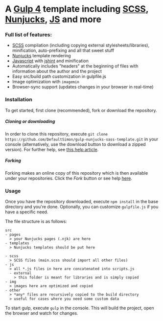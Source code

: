 # A [Gulp 4](https://gulpjs.com/) template including [SCSS](https://sass-lang.com/), [Nunjucks](https://mozilla.github.io/nunjucks/), [JS](https://www.javascript.com/) and more

### Full list of features:
- [SCSS](https://sass-lang.com/) compilation (including copying external stylesheets/libraries), minification, auto-prefixing and all that sweet stuff
- [Nunjucks](https://mozilla.github.io/nunjucks/) template rendering
- [Javascript](https://www.javascript.com/) with [jshint](https://jshint.com/docs/) and minification
- Automatically includes "headers" at the beginning of files with information about the author and the project
- Easy src/build path customization in gulpfile.js
- Image optimization with `imagemin`
- Browser-sync support (updates changes in your browser in real-time)


### Installation
To get started, first clone (recommended), fork or download the repository.

##### Cloning or downloading
In order to clone this repository, execute `git clone https://github.com/DefaultSimon/gulp-nunjucks-sass-template.git` in your console (alternatively, use the download button to download a zipped version).
For further help, see [this help article](https://help.github.com/en/articles/cloning-a-repository).

##### Forking
Forking makes an online copy of this repository which is then available under your repositories. Click the *Fork* button or see help [here](https://help.github.com/en/articles/fork-a-repo).

### Usage
Once you have the repository downloaded, execute `npm install` in the base directory and you're done. Optionally, you can customize `gulpfile.js` if you have a specific need.

The file structure is as follows:

```
src
- pages
  > your Nunjucks pages (.njk) are here
- templates
  > Nunjucks templates should be put here
  
- scss
  > SCSS files (main.scss should import all other files)
- js
  > all *.js files in here are concatenated into scripts.js
  - external
    > this folder is meant for libraries and is simply copied
- img
  > images here are optimized and copied
- other
  > *any* files are recursively copied to the build directory
  > useful for cases where you need some custom data
```

To start gulp, execute `gulp` in the console. This will build the project, open the browser and watch for changes.

